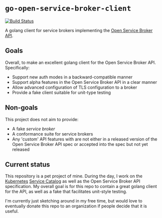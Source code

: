 # `go-open-service-broker-client`

[![Build Status](https://travis-ci.org/pmorie/go-open-service-broker-client.svg?branch=master)](https://travis-ci.org/pmorie/go-open-service-broker-client)

A golang client for service brokers implementing the
[Open Service Broker API](https://github.com/openservicebrokerapi/servicebroker).

## Goals

Overall, to make an excellent golang client for the Open Service Broker API.
Specifically:

- Support new auth modes in a backward-compatible manner
- Support alpha features in the Open Service Broker API in a clear manner
- Allow advanced configuration of TLS configuration to a broker
- Provide a fake client suitable for unit-type testing

## Non-goals

This project does not aim to provide:

- A fake _service broker_
- A conformance suite for service brokers
- Any 'custom' API features with are not either in a released version of the
  Open Service Broker API spec or accepted into the spec but not yet released

## Current status

This repository is a pet project of mine.  During the day, I work on the
[Kubernetes](https://github.com/kubernetes/kubernetes)
[Service Catalog](https://github.com/pmorie/go-open-service-broker-client) as well as
the Open Service Broker API specification.  My overall goal is for this repo to
contain a great golang client for the API, as well as a fake that facilitates
unit-style testing.

I'm currently just sketching around in my free time, but would love to
eventually donate this repo to an organization if people decide that it is
useful.